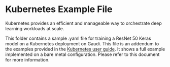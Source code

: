 # Kubernetes Example File
Kubernetes provides an efficient and manageable way to orchestrate deep learning
workloads at scale.

This folder contains a sample .yaml file for training a ResNet 50 Keras model on
a Kubernetes deployment on Gaudi.   This file is an addendum to the examples
provided in the [Kubernetes user
guide](https://docs.habana.ai/en/latest/Gaudi_Kubernetes/Gaudi_Kubernetes.html).
It shows a full example implemented on a bare metal configuration.   Please
refer to this document for more information.